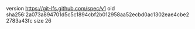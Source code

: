 version https://git-lfs.github.com/spec/v1
oid sha256:2a073a894701d5c5c1894cbf2b012958aa52ecbd0ac1302eae4cbe22783a43fc
size 26
